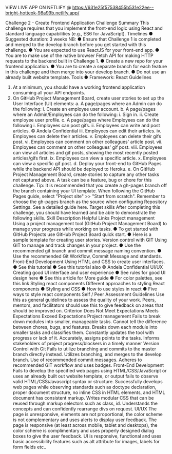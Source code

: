 VIEW LIVE APP ON NETLIFY @ 
https://631e25f57538455b531e22ee--bright-hotteok-98a99b.netlify.app/

Challenge 2 - Create Frontend Application
Challenge Summary
This challenge requires that you implement the front-end logic using React and standard
language capabilities (e.g., ES6 for JavaScript).
Timelines
● Suggested duration: 3 weeks
NB:
● Ensure that Challenge 1 is completed and merged to the develop branch before you get
started with this challenge.
● You are expected to use ReactJS for your front-end app.
● You are to make use of the native browser Fetch API for making HTTP requests to the
backend built in Challenge 1.
● Create a new repo for your frontend application.
● You are to create a separate branch for each feature in this challenge and then merge
into your develop branch.
● Do not use an already built website template.
Tools
● Framework: React
Guidelines
1. At a minimum, you should have a working frontend application consuming all your API
endpoints.
2. On GitHub Project Management Board, create user stories to set up the User Interface
(UI) elements:
a. A page/pages where an Admin can do the following:
i. Create an employee user account.
b. A page/pages where an Admin/Employees can do the following:
i. Sign in.
ii. Create employee user profile.
c. A page/pages where Employees can do the following
i. Employees can post gifs.
ii. Employees can write and post articles.
© Andela Confidential
iii. Employees can edit their articles.
iv. Employees can delete their articles.
v. Employees can delete their gifs post.
vi. Employees can comment on other colleagues' article post.
vii. Employees can comment on other colleagues' gif post.
viii. Employees can view all articles and gif posts, showing the most recently
posted articles/gifs first.
ix. Employees can view a specific article.
x. Employees can view a specific gif post.
d. Deploy your front-end to GitHub Pages while the backend API should be
deployed to Heroku.
e. On GitHub Project Management Board, create stories to capture any other
tasks not captured above. A task can be a feature, bug or chore for this
challenge.
Tip: It is recommended that you create a gh-pages branch off the branch containing your
UI template. When following the GitHub Pages guide, select "Project site" >> "Start from
scratch". Remember to choose the gh-pages branch as the source when configuring
Repository Settings. See a detailed guide here.
Target skills
After completing this challenge, you should have learned and be able to demonstrate the
following skills.
Skill Description Helpful Links
Project
management
Using a project management tool
(GitHub Project Management Board)
to manage your progress while
working on tasks.
● To get started with GitHub Projects
use GitHub Project Board quick start.
● Here is a sample template for
creating user stories.
Version control
with GIT
Using GIT to manage and track
changes in your project.
● Use the recommended git branch
and commit message naming
convention.
● Use the recommended Git Workflow,
Commit Message and standards.
Front-End
Development
Using HTML and CSS to create user
interfaces.
● See this tutorial
● See this tutorial also
© Andela Confidential
UI/UX Creating good UI interface and user
experience
● See rules for good UI design here
● See this article for More guide
● For color palettes, see this link
Styling react
components
Different approaches to styling
React components
● Styling and CSS
● How to use styles in react
● Five ways to style react components
Self / Peer Assessment Guidelines
Use this as general guidelines to assess the quality of your work. Peers, mentors, and facilitators
should use this to give feedback on areas that should be improved on.
Criterion Does Not Meet Expectations Meets Expectations Exceed Expectations
Project
management
Fails to break down modules
into smaller, manageable
tasks. Cannot tell the
difference between chores,
bugs, and features.
Breaks down each
module into smaller tasks
and classifies them.
Constantly updates the
tool with progress or lack
of it.
Accurately, assigns
points to the tasks.
Informs stakeholders
of project
progress/blockers in a
timely manner
Version Control
with Git
Fails to utilize branching and
commits to the master branch
directly instead.
Utilizes branching, and
merges to the develop
branch. Use of
recommended commit
messages.
Adheres to
recommended GIT
workflow and uses
badges.
Front-End
Development
Fails to develop the specified
web pages using
HTML/CSS/JavaScript or uses
an already built out website
template, or output fails to
observe valid
HTML/CSS/Javascript syntax
or structure.
Successfully develops
web pages while
observing standards such
as doctype declaration,
proper document
structure, no inline CSS in
HTML elements, and
HTML document has
consistent markup.
Writes modular CSS
that can be reused
through markup
selectors such as
class, id. Understands
the concepts and can
confidently rearrange
divs on request.
UI/UX The page is unresponsive,
elements are not proportional,
the color scheme is not
complementary and uses
alerts to display user
feedback.
The page is responsive (at
least across mobile, tablet
and desktops), the color
scheme is complimentary
and uses properly
designed dialog boxes to
give the user feedback.
UI is responsive,
functional and uses
basic accessibility
features such as alt
attribute for images,
labels for form fields
etc..